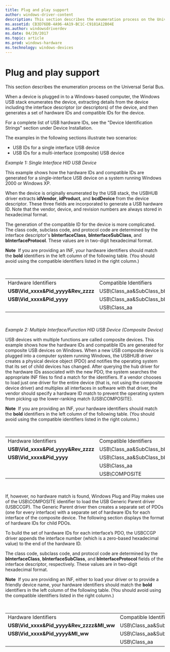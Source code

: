 ```yaml
---
title: Plug and play support
author: windows-driver-content
description: This section describes the enumeration process on the Universal Serial Bus.
ms.assetid: CB3D76DB-4A96-4A19-BC1C-C9181A12B04E
ms.author: windowsdriverdev
ms.date: 04/20/2017
ms.topic: article
ms.prod: windows-hardware
ms.technology: windows-devices
---
```


# Plug and play support


This section describes the enumeration process on the Universal Serial Bus.

When a device is plugged in to a Windows-based computer, the Windows USB stack enumerates the device, extracting details from the device including the interface descriptor (or descriptors) of the device, and then generates a set of hardware IDs and compatible IDs for the device.

For a complete list of USB hardware IDs, see the "Device Identification Strings" section under Device Installation.

The examples in the following sections illustrate two scenarios:

-   USB IDs for a single interface USB device
-   USB IDs for a multi-interface (composite) USB device

*Example 1: Single Interface HID USB Device*

This example shows how the hardware IDs and compatible IDs are generated for a single-interface USB device on a system running Windows 2000 or Windows XP.

When the device is originally enumerated by the USB stack, the USBHUB driver extracts **idVendor**, **idProduct**, and **bcdDevice** from the device descriptor. These three fields are incorporated to generate a USB hardware ID. Note that the vendor, device, and revision numbers are always stored in hexadecimal format.

The generation of the compatible ID for the device is more complicated. The class code, subclass code, and protocol code are determined by the interface descriptor's **bInterfaceClass**, **bInterfaceSubClass**, and **bInterfaceProtocol**. These values are in two-digit hexadecimal format.

**Note**  If you are providing an INF, your hardware identifiers should match the **bold** identifiers in the left column of the following table. (You should avoid using the compatible identifiers listed in the right column.)

 

|                                        |                                      |
|----------------------------------------|--------------------------------------|
| Hardware Identifiers                   | Compatible Identifiers               |
| **USB\\Vid\_xxxx&Pid\_yyyy&Rev\_zzzz** | USB\\Class\_aa&SubClass\_bb&Prot\_cc |
| **USB\\Vid\_xxxx&Pid\_yyyy**           | USB\\Class\_aa&SubClass\_bb          |
|                                        | USB\\Class\_aa                       |

 

*Example 2: Multiple Interface/Function HID USB Device (Composite Device)*

USB devices with multiple functions are called composite devices. This example shows how the hardware IDs and compatible IDs are generated for composite USB devices on Windows. When a new USB composite device is plugged into a computer system running Windows, the USBHUB driver creates a physical device object (PDO) and notifies the operating system that its set of child devices has changed. After querying the hub driver for the hardware IDs associated with the new PDO, the system searches the appropriate INF files to find a match for the identifiers. If a vendor chooses to load just one driver for the entire device (that is, not using the composite device driver) and multiplex all interfaces in software with that driver, the vendor should specify a hardware ID match to prevent the operating system from picking up the lower-ranking match (USB\\COMPOSITE).

**Note**  If you are providing an INF, your hardware identifiers should match the **bold** identifiers in the left column of the following table. (You should avoid using the compatible identifiers listed in the right column.)

 

|                                        |                                      |
|----------------------------------------|--------------------------------------|
| Hardware Identifiers                   | Compatible Identifiers               |
| **USB\\Vid\_xxxx&Pid\_yyyy&Rev\_zzzz** | USB\\Class\_aa&SubClass\_bb&Prot\_cc |
| **USB\\Vid\_xxxx&Pid\_yyyy**           | USB\\Class\_aa&SubClass\_bb          |
|                                        | USB\\Class\_aa                       |
|                                        | USB\\COMPOSITE                       |

 

If, however, no hardware match is found, Windows Plug and Play makes use of the USB\\COMPOSITE identifier to load the USB Generic Parent driver (USBCCGP). The Generic Parent driver then creates a separate set of PDOs (one for every interface) with a separate set of hardware IDs for each interface of the composite device. The following section displays the format of hardware IDs for child PDOs.

To build the set of hardware IDs for each interface’s PDO, the USBCCGP driver appends the interface number (which is a zero-based hexadecimal value) to the end of the hardware ID.

The class code, subclass code, and protocol code are determined by the **bInterfaceClass**, **bInterfaceSubClass**, and **bInterfaceProtocol** fields of the interface descriptor, respectively. These values are in two-digit hexadecimal format.

**Note**  If you are providing an INF, either to load your driver or to provide a friendly device name, your hardware identifiers should match the **bold** identifiers in the left column of the following table. (You should avoid using the compatible identifiers listed in the right column.)

 

|                                               |                                      |
|-----------------------------------------------|--------------------------------------|
| Hardware Identifiers                          | Compatible Identifiers               |
| **USB\\Vid\_xxxx&Pid\_yyyy&Rev\_zzzz&MI\_ww** | USB\\Class\_aa&SubClass\_bb&Prot\_cc |
| **USB\\Vid\_xxxx&Pid\_yyyy&MI\_ww**           | USB\\Class\_aa&SubClass\_bb          |
|                                               | USB\\Class\_aa                       |

 

 

 




